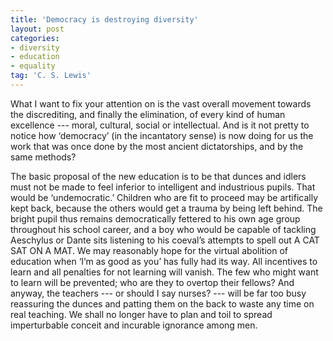 ```yaml
---
title: 'Democracy is destroying diversity'
layout: post
categories:
- diversity
- education
- equality
tag: 'C. S. Lewis'
---
```


What I want to fix your attention on is the vast overall movement towards the discrediting, and finally the elimination, of every kind of human excellence --- moral, cultural, social or intellectual. And is it not pretty to notice how ‘democracy’ (in the incantatory sense) is now doing for us the work that was once done by the most ancient dictatorships, and by the same methods?  
   
The basic proposal of the new education is to be that dunces and idlers must not be made to feel inferior to intelligent and industrious pupils. That would be ‘undemocratic.’ Children who are fit to proceed may be artifically kept back, because the others would get a trauma by being left behind. The bright pupil thus remains democratically fettered to his own age group throughout his school career, and a boy who would be capable of tackling Aeschylus or Dante sits listening to his coeval’s attempts to spell out A CAT SAT ON A MAT. We may reasonably hope for the virtual abolition of education when ‘I’m as good as you’ has fully had its way. All incentives to learn and all penalties for not learning will vanish. The few who might want to learn will be prevented; who are they to overtop their fellows? And anyway, the teachers --- or should I say nurses? --- will be far too busy reassuring the dunces and patting them on the back to waste any time on real teaching. We shall no longer have to plan and toil to spread imperturbable conceit and incurable ignorance among men.